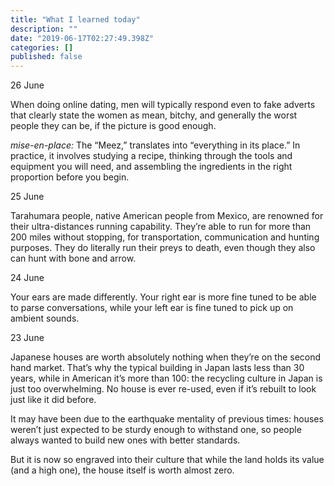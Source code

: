 ```yaml
---
title: "What I learned today"
description: ""
date: "2019-06-17T02:27:49.398Z"
categories: []
published: false
---
```


  

26 June

When doing online dating, men will typically respond even to fake adverts that clearly state the women as mean, bitchy, and generally the worst people they can be, if the picture is good enough. 

_mise-en-place:_ The “Meez,” translates into “everything in its place.” In practice, it involves studying a recipe, thinking through the tools and equipment you will need, and assembling the ingredients in the right proportion before you begin.

25 June

Tarahumara people, native American people from Mexico, are renowned for their ultra-distances running capability. They’re able to run for more than 200 miles without stopping, for transportation, communication and hunting purposes. They do literally run their preys to death, even though they also can hunt with bone and arrow.

24 June

Your ears are made differently. Your right ear is more fine tuned to be able to parse conversations, while your left ear is fine tuned to pick up on ambient sounds.

23 June

Japanese houses are worth absolutely nothing when they’re on the second hand market. That’s why the typical building in Japan lasts less than 30 years, while in American it’s more than 100: the recycling culture in Japan is just too overwhelming. No house is ever re-used, even if it’s rebuilt to look just like it did before.

It may have been due to the earthquake mentality of previous times: houses weren’t just expected to be sturdy enough to withstand one, so people always wanted to build new ones with better standards.

But it is now so engraved into their culture that while the land holds its value (and a high one), the house itself is worth almost zero.
